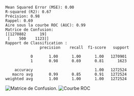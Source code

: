 ```
Mean Squared Error (MSE): 0.00
R-squared (R2): 0.67
Précision: 0.98
Rappel: 0.69
Aire sous la courbe ROC (AUC): 0.99
Matrice de Confusion:
[[1270882      19]
 [    500    1123]]
Rapport de Classification :
               precision    recall  f1-score   support

           0       1.00      1.00      1.00   1270901
           1       0.98      0.69      0.81      1623

    accuracy                           1.00   1272524
   macro avg       0.99      0.85      0.91   1272524
weighted avg       1.00      1.00      1.00   1272524
```
![Matrice de Confusion.](https://github.com/SebastienCherki/G2_P5-ML/blob/main/Mod%C3%A8le/LGBMRegressor/Matrice%20de%20Confusion.png)
![Courbe ROC](https://github.com/SebastienCherki/G2_P5-ML/blob/main/Mod%C3%A8le/LGBMRegressor/ROC.png)
